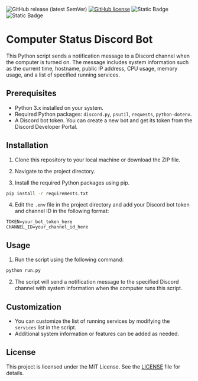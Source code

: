 ![GitHub release (latest SemVer)](https://img.shields.io/github/v/release/redtrillix/DiscordComputerStatus?style=flat-square)
[![GitHub license](https://img.shields.io/github/license/redtrillix/DiscordComputerStatus?style=flat-square)](https://github.com/redtrillix/DiscordComputerStatus/blob/master/LICENSE)
![Static Badge](https://img.shields.io/badge/Windows-brightgreen?logo=windows)
![Static Badge](https://img.shields.io/badge/Python-blue?style=flat&logo=python)

# Computer Status Discord Bot

This Python script sends a notification message to a Discord channel when the computer is turned on. The message includes system information such as the current time, hostname, public IP address, CPU usage, memory usage, and a list of specified running services.

## Prerequisites

- Python 3.x installed on your system.
- Required Python packages: `discord.py`, `psutil`, `requests`, `python-dotenv`.
- A Discord bot token. You can create a new bot and get its token from the Discord Developer Portal.

## Installation

1. Clone this repository to your local machine or download the ZIP file.
2. Navigate to the project directory.

3. Install the required Python packages using pip.

```bash
pip install -r requirements.txt
```

4. Edit the `.env` file in the project directory and add your Discord bot token and channel ID in the following format:

```
TOKEN=your_bot_token_here
CHANNEL_ID=your_channel_id_here
```

## Usage

1. Run the script using the following command:

```bash
python run.py
```

2. The script will send a notification message to the specified Discord channel with system information when the computer runs this script.

## Customization

- You can customize the list of running services by modifying the `services` list in the script.
- Additional system information or features can be added as needed.

## License

This project is licensed under the MIT License. See the [LICENSE](LICENSE) file for details.
